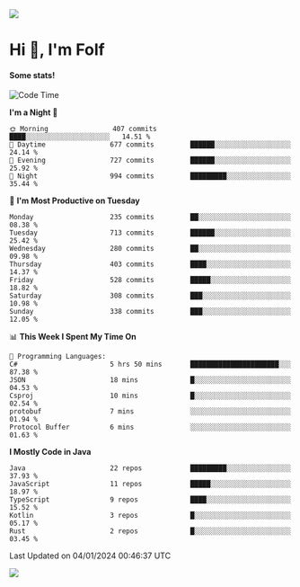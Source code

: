 <img src="https://komarev.com/ghpvc/?username=itsfolf"/>
<h1>Hi 👋, I'm Folf</h1>


#### Some stats!
<!--START_SECTION:waka-->
![Code Time](http://img.shields.io/badge/Code%20Time-2%2C082%20hrs%2039%20mins-blue)

**I'm a Night 🦉** 

```text
🌞 Morning                407 commits         ████░░░░░░░░░░░░░░░░░░░░░   14.51 % 
🌆 Daytime                677 commits         ██████░░░░░░░░░░░░░░░░░░░   24.14 % 
🌃 Evening                727 commits         ██████░░░░░░░░░░░░░░░░░░░   25.92 % 
🌙 Night                  994 commits         █████████░░░░░░░░░░░░░░░░   35.44 % 
```
📅 **I'm Most Productive on Tuesday** 

```text
Monday                   235 commits         ██░░░░░░░░░░░░░░░░░░░░░░░   08.38 % 
Tuesday                  713 commits         ██████░░░░░░░░░░░░░░░░░░░   25.42 % 
Wednesday                280 commits         ██░░░░░░░░░░░░░░░░░░░░░░░   09.98 % 
Thursday                 403 commits         ████░░░░░░░░░░░░░░░░░░░░░   14.37 % 
Friday                   528 commits         █████░░░░░░░░░░░░░░░░░░░░   18.82 % 
Saturday                 308 commits         ███░░░░░░░░░░░░░░░░░░░░░░   10.98 % 
Sunday                   338 commits         ███░░░░░░░░░░░░░░░░░░░░░░   12.05 % 
```


📊 **This Week I Spent My Time On** 

```text
💬 Programming Languages: 
C#                       5 hrs 50 mins       ██████████████████████░░░   87.38 % 
JSON                     18 mins             █░░░░░░░░░░░░░░░░░░░░░░░░   04.53 % 
Csproj                   10 mins             █░░░░░░░░░░░░░░░░░░░░░░░░   02.54 % 
protobuf                 7 mins              ░░░░░░░░░░░░░░░░░░░░░░░░░   01.94 % 
Protocol Buffer          6 mins              ░░░░░░░░░░░░░░░░░░░░░░░░░   01.63 % 
```

**I Mostly Code in Java** 

```text
Java                     22 repos            █████████░░░░░░░░░░░░░░░░   37.93 % 
JavaScript               11 repos            █████░░░░░░░░░░░░░░░░░░░░   18.97 % 
TypeScript               9 repos             ████░░░░░░░░░░░░░░░░░░░░░   15.52 % 
Kotlin                   3 repos             █░░░░░░░░░░░░░░░░░░░░░░░░   05.17 % 
Rust                     2 repos             █░░░░░░░░░░░░░░░░░░░░░░░░   03.45 % 
```




 Last Updated on 04/01/2024 00:46:37 UTC
<!--END_SECTION:waka-->
<a src="https://discord.com/users/1090088995976925305"><img src="https://lanyard-profile-readme.vercel.app/api/1090088995976925305"/></a></td> 
